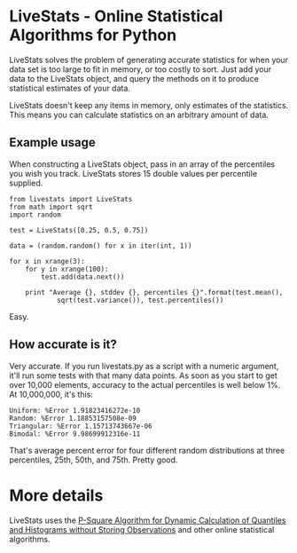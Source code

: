 # LiveStats - Online Statistical Algorithms for Python

LiveStats solves the problem of generating accurate statistics for when your data set is too large to fit in memory, or too costly to sort. Just add your data to the LiveStats object, and query the methods on it to produce statistical estimates of your data.

LiveStats doesn't keep any items in memory, only estimates of the statistics. This means you can calculate statistics on an arbitrary amount of data.

## Example usage

When constructing a LiveStats object, pass in an array of the percentiles you wish you track. LiveStats stores 15 double values per percentile supplied.

    from livestats import LiveStats
    from math import sqrt
    import random

    test = LiveStats([0.25, 0.5, 0.75])

    data = (random.random() for x in iter(int, 1))

    for x in xrange(3):
        for y in xrange(100):
            test.add(data.next())

        print "Average {}, stddev {}, percentiles {}".format(test.mean(), 
                sqrt(test.variance()), test.percentiles())

Easy.

## How accurate is it?

Very accurate. If you run livestats.py as a script with a numeric argument, it'll run some tests with that many data points. As soon as you start to get over 10,000 elements, accuracy to the actual percentiles is well below 1%. At 10,000,000, it's this:

    Uniform: %Error 1.91823416272e-10
    Random: %Error 1.18853157508e-09
    Triangular: %Error 1.15713743667e-06
    Bimodal: %Error 9.98699912316e-11

That's average percent error for four different random distributions at three percentiles, 25th, 50th, and 75th. Pretty good.   

# More details

LiveStats uses the [P-Square Algorithm for Dynamic Calculation of Quantiles and Histograms without Storing Observations](http://www.cs.wustl.edu/~jain/papers/ftp/psqr.pdf) and other online statistical algorithms.

